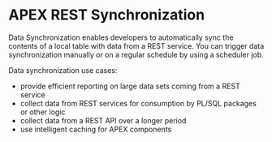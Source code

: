 # APEX REST Synchronization

Data Synchronization enables developers to automatically sync the contents of a local table with data from a REST service. You can trigger data synchronization manually or on a regular schedule by using a scheduler job. 

Data synchronization use cases:
* provide efficient reporting on large data sets coming from a REST service
* collect data from REST services for consumption by PL/SQL packages or other logic
* collect data from a REST API over a longer period
* use intelligent caching for APEX components